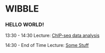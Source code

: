# WIBBLE 
### HELLO WORLD! 

13:30 - 14:30 	Lecture: [ChIP-seq data analysis](ChIP-seq_intro_slides.html)  

14:30 - End of Time Lecture: [Some Stuff](TEST_submodule/01_Read_Counts_with_Subread.html)
